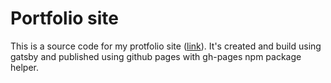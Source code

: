 # Portfolio site

This is a source code for my protfolio site ([link](https://makovako.xyz/portfolio)). It's created and build using gatsby and published using github pages with gh-pages npm package helper.